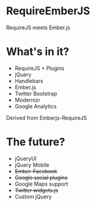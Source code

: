 RequireEmberJS
==============

RequireJS meets Ember.js

What's in it?
=============

- RequireJS + Plugins
- jQuery
- Handlebars
- Ember.js
- Twitter Bootstrap
- Modernizr
- Google Analytics

Derived from Emberjs-RequireJS

The future?
===========

- jQueryUI
- jQuery Mobile
- ~~Ember-Facebook~~
- ~~Google social plugins~~
- Google Maps support
- ~~Twitter widgets.js~~
- Custom jQuery
